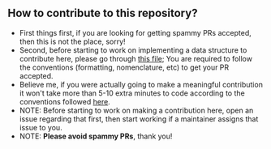 ## How to contribute to this repository?
- First things first, if you are looking for getting spammy PRs accepted, then this is not the place, sorry!
- Second, before starting to work on implementing a data structure to contribute here, please go through [this file](https://github.com/code-chaser/ds-cpp/blob/main/header/singlyLinkedList.hh); You are required to follow the conventions (formatting, nomenclature, etc) to get your PR accepted.
- Believe me, if you were actually going to make a meaningful contribution it won't take more than 5-10 extra minutes to code according to the conventions followed [here](https://github.com/code-chaser/ds-cpp/blob/main/header/singlyLinkedList.hh).
- NOTE: Before starting to work on making a contribution here, open an issue regarding that first, then start working if a maintainer assigns that issue to you.
- NOTE: **Please avoid spammy PRs**, thank you!

